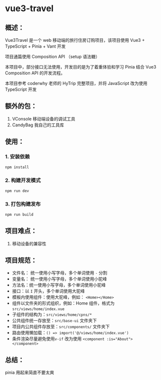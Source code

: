 # vue3-travel

## 概述：

Vue3Travel 是一个 web 移动端的旅行住房订购项目，该项目使用 Vue3 + TypeScript + Pinia + Vant 开发

项目通篇使用 Composition API （setup 语法糖）

本项目中，部分接口无法使用，开发目的是为了着重体验和学习 Pinia 结合 Vue3 Composition API 的开发流程。

本项目参考 coderwhy 老师的 HyTrip 完整项目，并将 JavaScript 改为使用 TypeScript 开发

## 额外的包：

1. VConsole 移动端设备的调试工具
2. CandyBag 我自己的工具库

## 使用：

### 1. 安装依赖

```sh
npm install
```

### 2. 构建开发模式

```sh
npm run dev
```

### 3. 打包构建发布

```sh
npm run build
```

## 项目难点：

1. 移动设备的兼容性

## 项目规范：

- 文件名： 统一使用小写字母，多个单词使用 `-` 分割
- 变量名： 统一使用小写字母，多个单词使用小驼峰
- 方法名：统一使用小写字母，多个单词使用小驼峰
- 接口：以 `I` 开头，多个单词使用大驼峰
- 模板内使用组件：使用大驼峰，例如： `<Home></Home>`
- 组件以文件夹的形式组织，例如：Home 组件，格式为`src/views/home/index.vue`
- 子组件的结构为：`src/views/home/cpns/*`
- 公共组件统一存放至：`src/base-ui` 文件夹下
- 项目内公共组件存放至：`src/components/` 文件夹下
- 路由使用懒加载：`() => import('@/views/home/index.vue')`
- 条件渲染尽量避免使用`v-if` 改为使用 `<component :is="About"></component>`

## 总结：

pinia 用起来简直不要太爽
